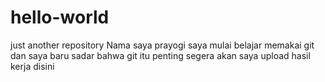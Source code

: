 # hello-world
just another repository
Nama saya prayogi saya mulai belajar memakai git dan saya baru sadar bahwa git itu penting segera akan saya upload hasil kerja disini
